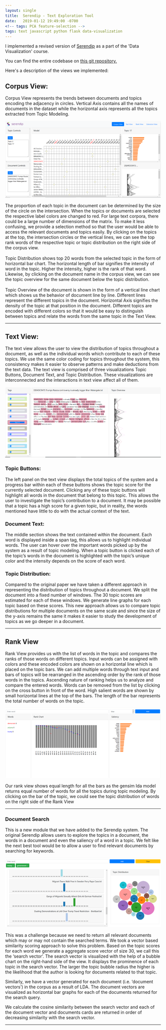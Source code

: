 ```yaml
---
layout: single
title:  Serendip - Text Exploration Tool
date:   2019-01-12 19:49:00 -0700
<!-- tags: PCA feature-selection -->
tags: text javascript python flask data-visualization
---
```


I implemented a revised version of [Serendip](https://graphics.cs.wisc.edu/Papers/2014/AKVWG14/Preprint.pdf) as a part of the 'Data Visualization' course.

You can find the entire codebase on [this git repository.](https://github.com/RishabhPatil/Serendip)

Here's a description of the views we implemented:

## Corpus View:

Corpus View represents the trends between documents and topics encoding the adjacency in circles.
Vertical Axis contains all the names of documents in the dataset while the horizontal axis represents all the topics extracted from Topic Modeling.

<img src="/assets/img/Corpus.PNG">

The proportion of each topic in the document can be determined by the size of the circle on the intersection. When the topics or documents are selected the respective label colors are changed to red.
For large text corpora, there could be a large number of dimensions of the matrix.
To make it less confusing, we provide a selection method so that the user would be able to access the relevant documents and topics easily.
By clicking on the topics at the top, the intersection circles or the vertical lines, we can see the top rank words of the respective topic or topic distribution on the right side of the corpus view. 
<br>
<br>
Topic Distribution shows top 20 words from the selected topic in the form of horizontal bar chart.
The horizontal length of bar signifies the intensity of word in the topic. Higher the intensity, higher is the rank of that word.
Likewise, by clicking on the document name in the corpus view, we can see the topic overview for the same document below the topic distribution.
<br>
<br>
Topic Overview of the document is shown in the form of a vertical line chart which shows us the behavior of document line by line.
Different lines represent the different topics in the document.
Horizontal Axis signifies the density of the topic at that position in the document.
Different topics are encoded with different colors so that it would be easy to distinguish between topics and relate the words from the same topic in the Text View.

---

## Text View:

The text view allows the user to view the distribution of topics throughout a document, as well as the individual words which contribute to each of these topics. We use the same color coding for topics throughout the system, this consistency makes it easier to observe patterns and make deductions from the text data. The text view is comprised of three visualizations Topic Buttons, Document Text, and Topic Distribution. These visualizations are interconnected and the interactions in text view affect all of them.

<img src="/assets/img/Text.PNG">

### Topic Buttons:
The left panel on the text view displays the total topics of the system and a progress bar within each of these buttons shows the topic score for the currently selected document. Clicking any of these topic buttons will highlight all words in the document that belong to this topic. This allows the user to investigate the topic’s contribution to a document. It may be possible that a topic has a high score for a given topic, but in reality, the words mentioned have little to do with the actual context of the text.

### Document Text:
The middle section shows the text contained within the document. Each word is displayed inside a span tag, this allows us to highlight individual words. The user can hover over the important words picked up by the system as a result of topic modeling. When a topic button is clicked each of the topic’s words in the document is highlighted with the topic’s unique color and the intensity depends on the score of each word.

### Topic Distribution:
Compared to the original paper we have taken a different approach in representing the distribution of topics throughout a document. We split the document into a fixed number of windows. The 30 topic scores are estimated for each of these windows. We generate line graphs for each topic based on these scores. This new approach allows us to compare topic distributions for multiple documents on the same scale and since the size of the y-axis remains the same it makes it easier to study the development of topics as we go deeper in a document.

---

## Rank View 

Rank View provides us with the list of words in the topic and compares the ranks of those words on different topics. Input words can be assigned with colors and these encoded colors are shown on a horizontal line which is placed on the topic bars. We can add multiple words through text input and bars of topics will be rearranged in the ascending order by the rank of those words in the topics. Ascending nature of ranking helps us to analyze and compare the entered words. Words can be removed from the list by clicking on the cross button in front of the word. High salient words are shown by small horizontal lines at the top of the bars. The length of the bar represents the total number of words on the topic. 

<img src="/assets/img/Rank.PNG">
                                                                                                                                   
Our rank view shows equal length for all the bars as the gensim lda model returns equal number of words for all the topics during topic modeling. By clicking on the bar of the topic, we could see the topic distribution of words on the right side of the Rank View

---

### Document Search

This is a new module that we have added to the Serendip system. The original Serendip allows users to explore the topics in a document, the words in a document and even the saliency of a word in a topic. We felt like the next best tool would be to allow a user to find relevant documents by searching for keywords.

<img src="/assets/img/Extension.PNG">

This was a challenge because we need to return all relevant documents which may or may not contain the searched 
terms. We took a vector based similarity scoring approach to solve this problem.  Based on the topic scores for each word we generate a aggregate score vector of size 30, we call this the ‘search vector’. The search vector is visualized with the help of a bubble chart on the right-hand side of the view. It displays the prominence of each topic in the search vector. The larger the topic bubble radius the higher is the likelihood that the author is looking for documents related to that topic.


Similarly, we have a vector generated for each document (i.e. ‘document vectors’) in the corpus as a result of LDA. The document vectors are visualized as horizontal bar graphs for each of the documents returned for the search query. 


We calculate the cosine similarity between the search vector and each of the document vector and documents cards are returned in order of decreasing similarity with the search vector.

---
